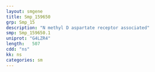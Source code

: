 ```yaml
---
layout: smgene
title: Smp_159650
grp: Smp_15
description: "N methyl D aspartate receptor associated"
smp: Smp_159650.1
uniprot: "G4LZR4"
length:   507
cdd: "ns"
kk: ns
categories: sm
---
```

